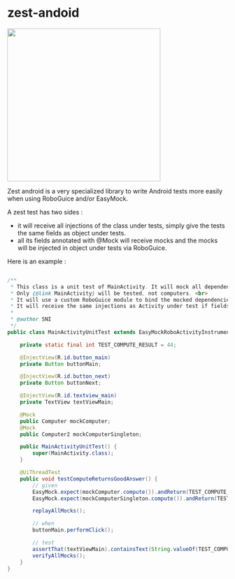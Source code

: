 zest-andoid
===========

<img src="https://raw.github.com/stephanenicolas/zest-android/master/gfx/logo.jpg" 
width="350px" />

Zest android is a very specialized library to write Android tests more easily when using RoboGuice and/or EasyMock.

A zest test has two sides : 
* it will receive all injections of the class under tests, simply give the tests the same fields as object under tests.
* all its fields annotated with @Mock will receive mocks and the mocks will be injected in object under tests via RoboGuice.

Here is an example  :

````java

/**
 * This class is a unit test of MainActivity. It will mock all dependencies of {@link MainActivity}.
 * Only {@link MainActivity} will be tested, not computers. <br>
 * It will use a custom RoboGuice module to bind the mocked dependencies to RoboGuice so that mocks are injected automatically inside class under test.
 * It will receive the same injections as Activity under test if fields are declared in the same way as in this activity (same name, type and annotation).
 * 
 * @author SNI
 */
public class MainActivityUnitTest extends EasyMockRoboActivityInstrumentationTestCase2<MainActivity> {

	private static final int TEST_COMPUTE_RESULT = 44;

	@InjectView(R.id.button_main)
	private Button buttonMain;

	@InjectView(R.id.button_next)
	private Button buttonNext;

	@InjectView(R.id.textview_main)
	private TextView textViewMain;

	@Mock
	public Computer mockComputer;
	@Mock
	public Computer2 mockComputerSingleton;

	public MainActivityUnitTest() {
		super(MainActivity.class);
	}

	@UiThreadTest
	public void testComputeReturnsGoodAnswer() {
		// given
		EasyMock.expect(mockComputer.compute()).andReturn(TEST_COMPUTE_RESULT);
		EasyMock.expect(mockComputerSingleton.compute()).andReturn(TEST_COMPUTE_RESULT);

		replayAllMocks();

		// when
		buttonMain.performClick();

		// test
		assertThat(textViewMain).containsText(String.valueOf(TEST_COMPUTE_RESULT));
		verifyAllMocks();
	}
}

````
